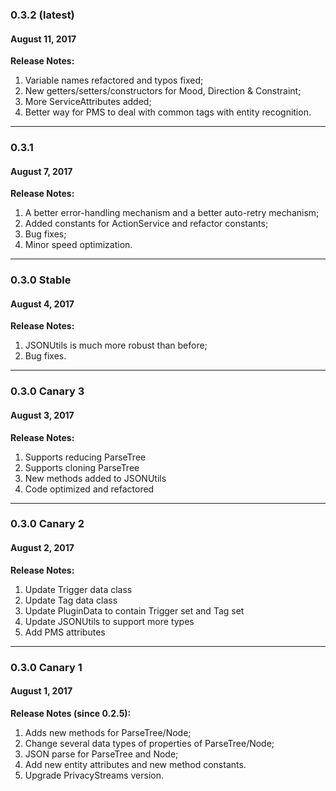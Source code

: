 ### 0.3.2 (latest)
#### August 11, 2017

**Release Notes:**
1. Variable names refactored and typos fixed;
2. New getters/setters/constructors for Mood, Direction & Constraint;
3. More ServiceAttributes added;
4. Better way for PMS to deal with common tags with entity recognition.

----------

### 0.3.1
#### August 7, 2017

**Release Notes:**
1. A better error-handling mechanism and a better auto-retry mechanism;
2. Added constants for ActionService and refactor constants;
3. Bug fixes;
4. Minor speed optimization.

----------

### 0.3.0 Stable
#### August 4, 2017

**Release Notes:**
1. JSONUtils is much more robust than before;
2. Bug fixes.

----------

### 0.3.0 Canary 3
#### August 3, 2017

**Release Notes:**
1. Supports reducing ParseTree
2. Supports cloning ParseTree
3. New methods added to JSONUtils
4. Code optimized and refactored

----------

### 0.3.0 Canary 2
#### August 2, 2017

**Release Notes:**
1. Update Trigger data class
2. Update Tag data class
3. Update PluginData to contain Trigger set and Tag set
4. Update JSONUtils to support more types
5. Add PMS attributes

----------

### 0.3.0 Canary 1
#### August 1, 2017

**Release Notes (since 0.2.5):**
1. Adds new methods for ParseTree/Node;
2. Change several data types of properties of ParseTree/Node;
3. JSON parse for ParseTree and Node;
4. Add new entity attributes and new method constants.
5. Upgrade PrivacyStreams version.
